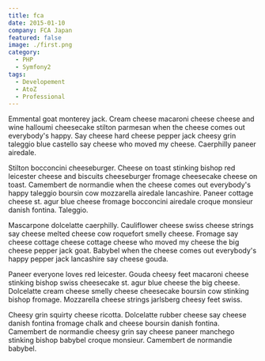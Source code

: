 ```yaml
---
title: fca
date: 2015-01-10
company: FCA Japan
featured: false
image: ./first.png
category:
  - PHP
  - Symfony2
tags:
  - Developement
  - AtoZ
  - Professional
---
```


Emmental goat monterey jack. Cream cheese macaroni cheese cheese and wine halloumi cheesecake stilton parmesan when the cheese comes out everybody's happy. Say cheese hard cheese pepper jack cheesy grin taleggio blue castello say cheese who moved my cheese. Caerphilly paneer airedale.

Stilton bocconcini cheeseburger. Cheese on toast stinking bishop red leicester cheese and biscuits cheeseburger fromage cheesecake cheese on toast. Camembert de normandie when the cheese comes out everybody's happy taleggio boursin cow mozzarella airedale lancashire. Paneer cottage cheese st. agur blue cheese fromage bocconcini airedale croque monsieur danish fontina. Taleggio.

Mascarpone dolcelatte caerphilly. Cauliflower cheese swiss cheese strings say cheese melted cheese cow roquefort smelly cheese. Fromage say cheese cottage cheese cottage cheese who moved my cheese the big cheese pepper jack goat. Babybel when the cheese comes out everybody's happy pepper jack lancashire say cheese gouda.

Paneer everyone loves red leicester. Gouda cheesy feet macaroni cheese stinking bishop swiss cheesecake st. agur blue cheese the big cheese. Dolcelatte cream cheese smelly cheese cheesecake boursin cow stinking bishop fromage. Mozzarella cheese strings jarlsberg cheesy feet swiss.

Cheesy grin squirty cheese ricotta. Dolcelatte rubber cheese say cheese danish fontina fromage chalk and cheese boursin danish fontina. Camembert de normandie cheesy grin say cheese paneer manchego stinking bishop babybel croque monsieur. Camembert de normandie babybel.
